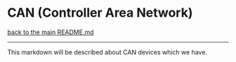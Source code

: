 # CAN (Controller Area Network)

[back to the main README.md](../README.md)

---

This markdown will be described about CAN devices which we have.
